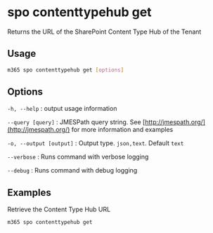 # spo contenttypehub get

Returns the URL of the SharePoint Content Type Hub of the Tenant

## Usage

```sh
m365 spo contenttypehub get [options]
```

## Options

`-h, --help`
: output usage information

`--query [query]`
: JMESPath query string. See [http://jmespath.org/](http://jmespath.org/) for more information and examples

`-o, --output [output]`
: Output type. `json,text`. Default `text`

`--verbose`
: Runs command with verbose logging

`--debug`
: Runs command with debug logging

## Examples
  
Retrieve the Content Type Hub URL

```sh
m365 spo contenttypehub get
```
